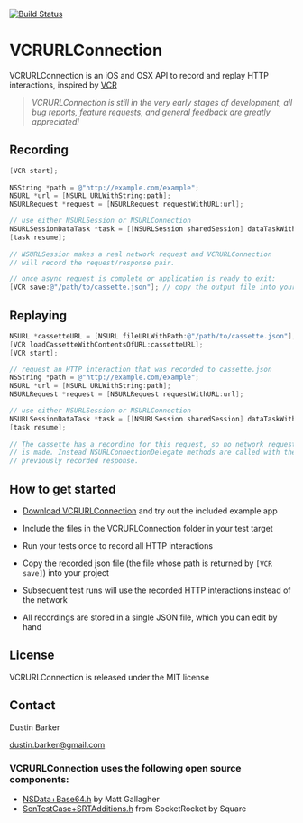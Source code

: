 [![Build Status](https://travis-ci.org/dstnbrkr/VCRURLConnection.png?branch=master)](https://travis-ci.org/dstnbrkr/VCRURLConnection)

# VCRURLConnection
VCRURLConnection is an iOS and OSX API to record and replay HTTP interactions, inspired by [VCR](https://github.com/vcr/vcr)

> _VCRURLConnection is still in the very early stages of development, all bug reports, feature requests, and general feedback are greatly appreciated!_

## Recording 

``` objective-c
[VCR start];
 
NSString *path = @"http://example.com/example";
NSURL *url = [NSURL URLWithString:path];
NSURLRequest *request = [NSURLRequest requestWithURL:url];

// use either NSURLSession or NSURLConnection
NSURLSessionDataTask *task = [[NSURLSession sharedSession] dataTaskWithRequest:request];
[task resume];
 
// NSURLSession makes a real network request and VCRURLConnection
// will record the request/response pair.

// once async request is complete or application is ready to exit:
[VCR save:@"/path/to/cassette.json"]; // copy the output file into your project
```

## Replaying

``` objective-c
NSURL *cassetteURL = [NSURL fileURLWithPath:@"/path/to/cassette.json"];
[VCR loadCassetteWithContentsOfURL:cassetteURL];
[VCR start];

// request an HTTP interaction that was recorded to cassette.json
NSString *path = @"http://example.com/example";
NSURL *url = [NSURL URLWithString:path];
NSURLRequest *request = [NSURLRequest requestWithURL:url];

// use either NSURLSession or NSURLConnection
NSURLSessionDataTask *task = [[NSURLSession sharedSession] dataTaskWithRequest:request];
[task resume];
 
// The cassette has a recording for this request, so no network request
// is made. Instead NSURLConnectionDelegate methods are called with the
// previously recorded response.
```

## How to get started
- [Download VCRURLConnection](https://github.com/dstnbrkr/VCRURLConnection/zipball/master) and try out the included example app
- Include the files in the VCRURLConnection folder in your test target
- Run your tests once to record all HTTP interactions
- Copy the recorded json file (the file whose path is returned by `[VCR save]`) into your project
- Subsequent test runs will use the recorded HTTP interactions instead of the network

- All recordings are stored in a single JSON file, which you can edit by hand

## License

VCRURLConnection is released under the MIT license

## Contact

Dustin Barker

dustin.barker@gmail.com

### VCRURLConnection uses the following open source components:

* [NSData+Base64.h][1] by Matt Gallagher
* [SenTestCase+SRTAdditions.h][2] from SocketRocket by Square

[1]: http://www.cocoawithlove.com/2009/06/base64-encoding-options-on-mac-and.html
[2]: https://github.com/square/SocketRocket
